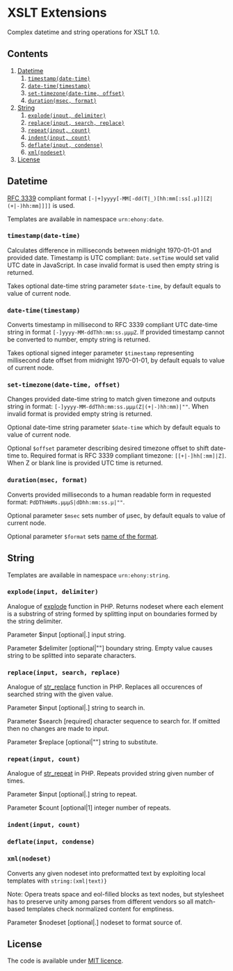 # XSLT Extensions

Complex datetime and string operations for XSLT 1.0.

## Contents

1. [Datetime](#datetime)
    1. [`timestamp(date-time)`](#timestampdate-time)
    2. [`date-time(timestamp)`](#date-timetimestamp)
    3. [`set-timezone(date-time, offset)`](#set-timezonedate-time-offset)
    4. [`duration(msec, format)`](#durationmsec-format)
2. [String](#string)
    1. [`explode(input, delimiter)`](#explodeinput-delimiter)
    2. [`replace(input, search, replace)`](#replaceinput-search-replace)
    3. [`repeat(input, count)`](#repeatinput-count)
    4. [`indent(input, count)`](#indentinput-count)
    5. [`deflate(input, condense)`](#deflateinput-condense)
    6. [`xml(nodeset)`](#xmlnodeset)
3. [License](#license)

## Datetime
[RFC 3339](http://tools.ietf.org/html/rfc3339) compliant format `[-|+]yyyy[-MM[-dd(T|_)[hh:mm[:ss[.μ]][Z|(+|-)hh:mm]]]]` is used.

Templates are available in namespace `urn:ehony:date`.

### `timestamp(date-time)`

Calculates difference in milliseconds between midnight 1970-01-01 and provided date. Timestamp is UTC compliant: `Date.setTime` would set valid UTC date in JavaScript. In case invalid format is used then empty string is returned.

Takes optional date-time string parameter `$date-time`, by default equals to value of current node.

### `date-time(timestamp)`

Converts timestamp in millisecond to RFC 3339 compliant UTC date-time string in format `[-]yyyy-MM-ddThh:mm:ss.μμμZ`. If provided timestamp cannot be converted to number, empty string is returned.
      
Takes optional signed integer parameter `$timestamp` representing millisecond date offset from midnight 1970-01-01, by default equals to value of current node.

### `set-timezone(date-time, offset)`

Changes provided date-time string to match given timezone and outputs string in format: `[-]yyyy-MM-ddThh:mm:ss.μμμ(Z|(+|-)hh:mm)|""`. When invalid format is provided empty string is returned.

Optional date-time string parameter `$date-time` which by default equals to value of current node.

Optional `$offset` parameter describing desired timezone offset to shift date-time to. Required format is RFC 3339 compliant timezone: `[[+|-]hh[:mm]|Z]`. When Z or blank line is provided UTC time is returned.

### `duration(msec, format)`

Converts provided milliseconds to a human readable form in requested format: `PdDThHmMs.μμμS|dDhh:mm:ss.μ|""`.

Optional parameter `$msec` sets number of μsec, by default equals to value of current node.

Optional parameter `$format` sets [name of the format](http://www.w3.org/TR/xmlschema-2/#duration).

## String

Templates are available in namespace `urn:ehony:string`.

### `explode(input, delimiter)`

Analogue of [explode](http://www.php.net/manual/en/function.explode) function in PHP. Returns nodeset where each element is a substring of string formed by splitting input on boundaries formed by the string delimiter.
	  
Parameter $input [optional|.] input string.

Parameter $delimiter [optional|""] boundary string. Empty value causes string to be splitted into separate characters.

### `replace(input, search, replace)`

Analogue of [str_replace](http://php.net/manual/en/function.str-replace) function in PHP. Replaces all occurences of searched string with the given value.

Parameter $input [optional|.] string to search in.

Parameter $search [required] character sequence to search for. If omitted then no changes are made to input.

Parameter $replace [optional|""] string to substitute.

### `repeat(input, count)`

Analogue of [str_repeat](http://php.net/manual/en/function.str-repeat) in PHP. Repeats provided string given number of times.

Parameter $input [optional|.] string to repeat.

Parameter $count [optional|1] integer number of repeats.

### `indent(input, count)`

### `deflate(input, condense)`

### `xml(nodeset)`

Converts any given nodeset into preformatted text by exploiting local templates with `string:(xml|text)}`

Note: Opera treats space and eol-filled blocks as text nodes, but stylesheet has to preserve unity among parses from different vendors so all match-based templates check normalized content for emptiness.
	  
Parameter $nodeset [optional|.] nodeset to format source of.

## License

The code is available under [MIT licence](LICENSE.txt).
